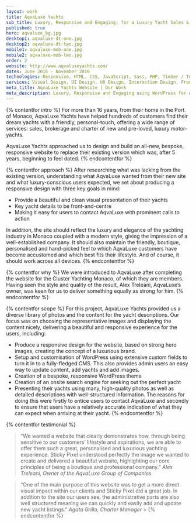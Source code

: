 ```yaml
---
layout: work
title: AqvaLuxe Yachts
sub_title: Luxury, Responsive and Engaging; for a Luxury Yacht Sales & Charter Company
published: true
hero: aqvaluxe_bg.jpg
desktop1: aqvaluxe-dt-one.jpg
desktop2: aqvaluxe-dt-two.jpg
mobile1: aqvaluxe-mob-one.jpg
mobile2: aqvaluxe-mob-two.jpg
order: 2
website: http://www.aqvaluxeyachts.com/
dates: June 2016 - November 2016
technologies: Responsive, HTML, CSS, JavaScript, Sass, PHP, Timber / Twig, WordPress, jQuery
services: Visual Design, UI Design, UX Design, Interaction Design, Front-End Build, Database Design & Admin, Back-End Development
meta_title: AqvaLuxe Yachts Website | Our Work
meta_description: Luxury, Responsive and Engaging using WordPress for AqvaLuxe Yachts, a Luxury Yacht Sales & Charter Company
---
```


{% contentfor intro %}
For more than 16 years, from their home in the Port of Monaco, AqvaLuxe Yachts have helped hundreds of customers find their dream yachts with a friendly, personal-touch, offering a wide range of services: sales, brokerage and charter of new and pre-loved, luxury motor-yachts.

AqvaLuxe Yachts approached us to design and build an all-new, bespoke, responsive website to replace their existing version which was, after 5 years, beginning to feel dated.
{% endcontentfor %}

{% contentfor approach %}
After researching what was lacking from the existing version, understanding what AqvaLuxe wanted from their new site and what luxury-conscious users expected, we set about producing a responsive design with three key goals in mind:

- Provide a beautiful and clean visual presentation of their yachts
- Key yacht details to be front-and-centre
- Making it easy for users to contact AqvaLuxe with prominent calls to action

In addition, the site should reflect the luxury and elegance of the yachting industry in Monaco coupled with a modern style, giving the impression of a well-established company. It should also maintain the friendly, boutique, personalised and hand-picked feel to which AqvaLuxe customers have become accustomed and which best fits their lifestyle. And of course, it should work across all devices.
{% endcontentfor %}

{% contentfor why %}
We were introduced to AqvaLuxe after completing the website for the Cluster Yachting Monaco, of which they are members. Having seen the style and quality of the result, Alex Treleani, AqvaLuxe’s owner, was keen for us to deliver something equally as strong for him.
{% endcontentfor %}

{% contentfor scope %}
For this project, AqvaLuxe Yachts provided us a diverse library of photos and the content for the yacht descriptions. Our focus was on choosing the representative images and displaying the content nicely, delivering a beautiful and responsive experience for the users, including:

- Produce a responsive design for the website, based on strong hero images, creating the concept of a luxurious brand.
- Setup and customisation of WordPress using extensive custom fields to turn it in to a fully-fledged CMS. This also provides admin users an easy way to update content, add yachts and add images.
- Creation of a bespoke, responsive WordPress theme
- Creation of an onsite search engine for seeking out the perfect yacht
- Presenting their yachts using many, high-quality photos as well as detailed descriptions with well-structured information. The reasons for doing this were firstly to entice users to contact AqvaLuxe and secondly to ensure that users have a relatively accurate indication of what they can expect when arriving at their yacht.
  {% endcontentfor %}

{% contentfor testimonial %}

> “We wanted a website that clearly demonstrates how, through being sensitive to our customers’ lifestyle and aspirations, we are able to offer them such a great, personalised and luxurious yachting experience. Sticky Pixel understood perfectly the image we wanted to create and delivered a beautiful website, highlighting our core principles of being a boutique and professional company.”
> <cite>Alex Treleani, Owner of the AqvaLuxe Group of Companies</cite>

> “One of the main purpose of this website was to get a more direct visual impact within our clients and Sticky Pixel did a great job. In addition to the site our users see, the administrative parts are also well structured meaning we can quickly and easily add and update new yacht listings.”
> <cite>Agata Grillo, Charter Manager</cite> > {% endcontentfor %}
